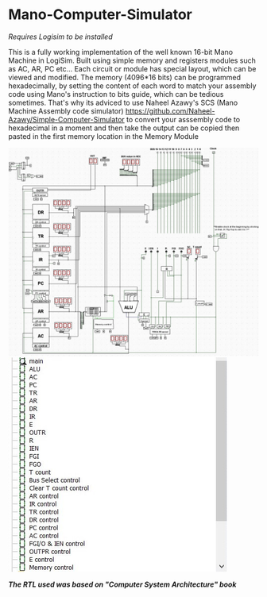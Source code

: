 # Mano-Computer-Simulator
_Requires Logisim to be installed_

This is a fully working implementation of the well known 16-bit Mano Machine in LogiSim. Built using simple memory and registers modules such as AC, AR, PC etc...
Each circuit or module has special layout, which can be viewed and modified. The memory (4096*16 bits) can be programmed hexadecimally, by setting the content of each word to match your assembly code using Mano's instruction to bits guide, which can be tedious sometimes. That's why its adviced to use Naheel Azawy's SCS (Mano Machine Assembly code simulator) https://github.com/Naheel-Azawy/Simple-Computer-Simulator to convert your asssembly code to hexadecimal in a moment and then take the output can be copied then pasted in the first memory location in the Memory Module

![screenshots](./Screenshot1.jpg)
![screenshots](./Screenshot2.jpg)

***The RTL used was based on "Computer System Architecture" book***
